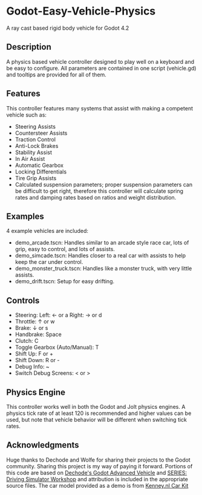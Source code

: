 # Godot-Easy-Vehicle-Physics
A ray cast based rigid body vehicle for Godot 4.2

## Description
A physics based vehicle controller designed to play well on a keyboard and be easy to configure. All parameters are contained in one script (vehicle.gd) and tooltips are provided for all of them.

## Features
This controller features many systems that assist with making a competent vehicle such as:
- Steering Assists
- Countersteer Assists
- Traction Control
- Anti-Lock Brakes
- Stability Assist
- In Air Assist
- Automatic Gearbox
- Locking Differentials
- Tire Grip Assists
- Calculated suspension parameters; proper suspension parameters can be difficult to get right, therefore this controller will calculate spring rates and damping rates based on ratios and weight distribution.

## Examples
4 example vehicles are included:
- demo_arcade.tscn: Handles similar to an arcade style race car, lots of grip, easy to control, and lots of assists.
- demo_simcade.tscn: Handles closer to a real car with assists to help keep the car under control.
- demo_monster_truck.tscn: Handles like a monster truck, with very little assists.
- demo_drift.tscn: Setup for easy drifting.

## Controls
- Steering: Left: ← or a Right: → or d
- Throttle: ↑ or w
- Brake: ↓ or s
- Handbrake: Space
- Clutch: C
- Toggle Gearbox (Auto/Manual): T
- Shift Up: F or +
- Shift Down: R or -
- Debug Info: ~
- Switch Debug Screens: < or >

## Physics Engine
This controller works well in both the Godot and Jolt physics engines. A physics tick rate of at least 120 is recommended and higher values can be used, but note that vehicle behavior will be different when switching tick rates.

## Acknowledgments
Huge thanks to Dechode and Wolfe for sharing their projects to the Godot community. Sharing this project is my way of paying it forward. Portions of this code are based on [Dechode's Godot Advanced Vehicle](https://github.com/Dechode/Godot-Advanced-Vehicle) and [SERIES: Driving Simulator Workshop](https://lupine-vidya.itch.io/gdsim/devlog/677572/series-driving-simulator-workshop-mirror) and attribution is included in the appropriate source files.
The car model provided as a demo is from [Kenney.nl Car Kit](https://www.kenney.nl/assets/car-kit)
